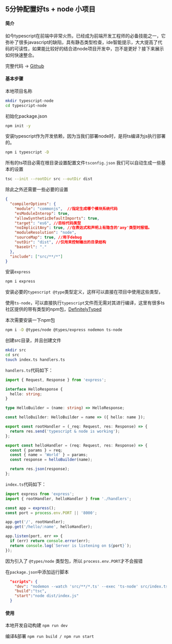 ## 5分钟配置好ts + node 小项目

#### 简介

如今typescript在前端中非常火热，已经成为前端开发工程师的必备技能之一，它弥补了很多javascript的缺陷，具有静态类型检查，ide智能提示，大大提高了代码的可读性，如果能比较好的结合进node项目开发中，岂不是更好？接下来展示如何快速整合。



完整代码 -> [Github](https://github.com/dalewang1995/typescript-node)

#### 基本步骤

本地项目名称

```bash
mkdir typescript-node
cd typescript-node
```

初始化package.json

```bash
npm init -y
```

安装typescript作为开发依赖，因为当我们部署node时，是将ts编译为js执行部署的。

```bash
npm i typescript -D
```

所有的ts项目必需在根目录设置配置文件`tsconfig.json` 我们可以自动生成一些基本的设置

```bash
tsc --init --rootDir src --outDir dist
```

除此之外还需要一些必要的设置

```json
{
  "compilerOptions": {
    "module": "commonjs",  //指定生成哪个模块系统代码
    "esModuleInterop": true, 
    "allowSyntheticDefaultImports": true,
    "target": "es6", //目标代码类型
    "noImplicitAny": true, //在表达式和声明上有隐含的'any'类型时报错。
    "moduleResolution": "node",
    "sourceMap": true, //用于debug   
    "outDir": "dist", //仅用来控制输出的目录结构
    "baseUrl": "."
  },
  "include": ["src/**/*"]
}
```

安装`express`

```bash
npm i express
```

安装必要的`typescript @type`类型定义，这样可以直接在项目中使用这些类型，

使用`ts-node`，可以直接执行`typescript`文件而无需对其进行编译，这里有很多ts社区提供的带有类型的npm包，[DefinitelyTyped](https://github.com/DefinitelyTyped/DefinitelyTyped)

本次需要安装一下npm包

```bash
npm i -D @types/node @types/express nodemon ts-node
```

创建src目录，并且创建文件

```bash
mkdir src
cd src
touch index.ts handlers.ts
```

`handlers.ts`代码如下：

```typescript
import { Request, Response } from 'express';

interface HelloResponse {
  hello: string;
}

type HelloBuilder = (name: string) => HelloResponse;

const helloBuilder: HelloBuilder = name => ({ hello: name });

export const rootHandler = (_req: Request, res: Response) => {
  return res.send('typescript & node is working');
};

export const helloHandler = (req: Request, res: Response) => {
  const { params } = req;
  const { name = 'World' } = params;
  const response = helloBuilder(name);

  return res.json(response);
};
```

`index.ts`代码如下：

```typescript
import express from 'express';
import { rootHandler, helloHandler } from './handlers';

const app = express();
const port = process.env.PORT || '8000';

app.get('/', rootHandler);
app.get('/hello/:name', helloHandler);

app.listen(port, err => {
  if (err) return console.error(err);
  return console.log(`Server is listening on ${port}`);
});
```

因为引入了 `@types/node` 类型包，所以 `process.env.PORT`才不会报错

在`package.json`中添加运行脚本

```json
  "scripts": {
    "dev": "nodemon --watch 'src/**/*.ts' --exec 'ts-node' src/index.ts",
    "build":"tsc",
    "start":"node dist/index.js"
  }
```

#### 使用

本地开发自动构建 `npm run dev`

编译&部署 `npm run build / npm run start` 

